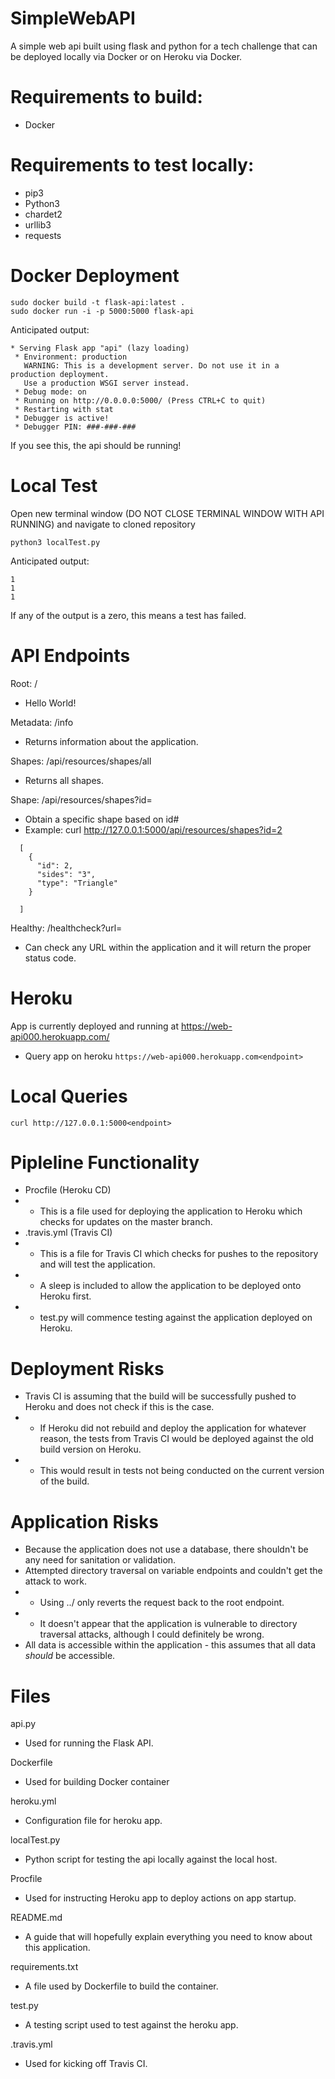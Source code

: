 # SimpleWebAPI
A simple web api built using flask and python for a tech challenge that can be deployed locally via Docker or on Heroku via Docker.

# Requirements to build:
- Docker

# Requirements to test locally:
- pip3 
- Python3 
- chardet2 
- urllib3 
- requests 



# Docker Deployment
```
sudo docker build -t flask-api:latest .
sudo docker run -i -p 5000:5000 flask-api
```
Anticipated output:
```
* Serving Flask app "api" (lazy loading)
 * Environment: production
   WARNING: This is a development server. Do not use it in a production deployment.
   Use a production WSGI server instead.
 * Debug mode: on
 * Running on http://0.0.0.0:5000/ (Press CTRL+C to quit)
 * Restarting with stat
 * Debugger is active!
 * Debugger PIN: ###-###-###
```
If you see this, the api should be running!



# Local Test
Open new terminal window (DO NOT CLOSE TERMINAL WINDOW WITH API RUNNING) and navigate to cloned repository
```
python3 localTest.py
```
Anticipated output:
```
1
1
1
```
If any of the output is a zero, this means a test has failed.

# API Endpoints
Root: / 
- Hello World!

Metadata: /info
- Returns information about the application.

Shapes: /api/resources/shapes/all
- Returns all shapes.

Shape: /api/resources/shapes?id=
- Obtain a specific shape based on id#
- Example: curl http://127.0.0.1:5000/api/resources/shapes?id=2
```
  [
    {
      "id": 2, 
      "sides": "3", 
      "type": "Triangle"
    }

  ]
```
Healthy: /healthcheck?url=
- Can check any URL within the application and it will return the proper status code.


# Heroku
App is currently deployed and running at https://web-api000.herokuapp.com/
- Query app on heroku
``` https://web-api000.herokuapp.com<endpoint> ```

# Local Queries
``` curl http://127.0.0.1:5000<endpoint> ```


# Pipleline Functionality
- Procfile (Heroku CD)
- - This is a file used for deploying the application to Heroku which checks for updates on the master branch.  
- .travis.yml (Travis CI)
- - This is a file for Travis CI which checks for pushes to the repository and will test the application.
- - A sleep is included to allow the application to be deployed onto Heroku first.  
- - test.py will commence testing against the application deployed on Heroku.  


# Deployment Risks
- Travis CI is assuming that the build will be successfully pushed to Heroku and does not check if this is the case.
- - If Heroku did not rebuild and deploy the application for whatever reason, the tests from Travis CI would be deployed against the old build version on Heroku.
- - This would result in tests not being conducted on the current version of the build.  

# Application Risks
- Because the application does not use a database, there shouldn't be any need for sanitation or validation.
- Attempted directory traversal on variable endpoints and couldn't get the attack to work.
- - Using ../ only reverts the request back to the root endpoint. 
- - It doesn't appear that the application is vulnerable to directory traversal attacks, although I could definitely be wrong.  
- All data is accessible within the application - this assumes that all data *should* be accessible.

# Files 
api.py
- Used for running the Flask API.

Dockerfile
- Used for building Docker container

heroku.yml
- Configuration file for heroku app.

localTest.py
- Python script for testing the api locally against the local host.

Procfile
- Used for instructing Heroku app to deploy actions on app startup.

README.md
- A guide that will hopefully explain everything you need to know about this application.

requirements.txt
- A file used by Dockerfile to build the container.

test.py
- A testing script used to test against the heroku app.

.travis.yml
- Used for kicking off Travis CI.


